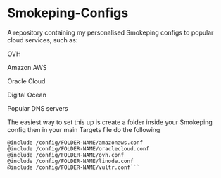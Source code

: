 # Smokeping-Configs
 
A repository containing my personalised Smokeping configs to popular cloud services, such as:

OVH

Amazon AWS

Oracle Cloud

Digital Ocean

Popular DNS servers


The easiest way to set this up is create a folder inside your Smokeping config then in your main Targets file do the following


```@include /config/FOLDER-NAME/dns.conf
@include /config/FOLDER-NAME/amazonaws.conf
@include /config/FOLDER-NAME/oraclecloud.conf
@include /config/FOLDER-NAME/ovh.conf
@include /config/FOLDER-NAME/linode.conf
@include /config/FOLDER-NAME/vultr.conf```
